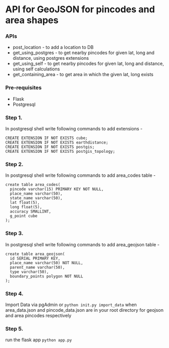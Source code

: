 # API for GeoJSON for pincodes and area shapes

### APIs

* post_location - to add a location to DB
* get_using_postgres - to get nearby pincodes for given lat, long and distance, using postgres extensions
* get_using_self - to get nearby pincodes for given lat, long and distance, using self calculations
* get_containing_area - to get area in which the given lat, long exists

### Pre-requisites

  * Flask
  * Postgresql


### Step 1. 

In postgresql shell write following commands to add extensions - 

```
CREATE EXTENSION IF NOT EXISTS cube;
CREATE EXTENSION IF NOT EXISTS earthdistance;
CREATE EXTENSION IF NOT EXISTS postgis;
CREATE EXTENSION IF NOT EXISTS postgis_topology;
```

### Step 2. 

In postgresql shell write following commands to add area_codes table - 

```
create table area_codes(
  pincode varchar(15) PRIMARY KEY NOT NULL, 
  place_name varchar(50), 
  state_name varchar(50), 
  lat float(5), 
  long float(5), 
  accuracy SMALLINT,
  g_point cube
);
```

### Step 3. 

In postgresql shell write following commands to add area_geojson table - 

```
create table area_geojson(
  id SERIAL PRIMARY KEY, 
  place_name varchar(50) NOT NULL,
  parent_name varchar(50),
  type varchar(50),
  boundary_points polygon NOT NULL
);
```

### Step 4. 

Import Data via pgAdmin or `python init.py import_data` when area_data.json and pincode_data.json are in your root directory for geojson and area pincodes respectively


### Step 5. 

run the flask app `python app.py`